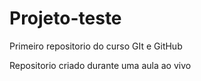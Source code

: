 # Projeto-teste
 Primeiro repositorio do curso GIt e GitHub

Repositorio criado durante uma aula ao vivo